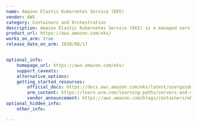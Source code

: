 ```yaml
---
name: Amazon Elastic Kubernetes Service (EKS)
vendor: AWS
category: Containers and Orchestration
description: Amazon Elastic Kubernetes Service (EKS) is a managed service that eliminates the need to install, operate, and maintain your own Kubernetes control plane on AWS.
product_url: https://aws.amazon.com/eks/
works_on_arm: true
release_date_on_arm: 2020/08/17


optional_info:
    homepage_url: https://aws.amazon.com/eks/
    support_caveats:
    alternative_options:
    getting_started_resources:
        official_docs: https://docs.aws.amazon.com/eks/latest/userguide/what-is-eks.html
        arm_content: https://learn.arm.com/learning-paths/servers-and-cloud-computing/eks/cluster_deployment/
        vendor_announcement: https://aws.amazon.com/blogs/containers/eks-on-graviton-generally-available/
optional_hidden_info:
    other_info:

---
```

